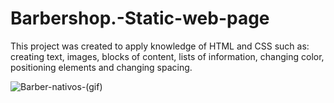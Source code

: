 # Barbershop.-Static-web-page
This project was created to apply knowledge of HTML and CSS such as: creating text, images, blocks of content, lists of information, changing color, positioning elements and changing spacing.


![Barber-nativos-(gif)](https://user-images.githubusercontent.com/38620899/93786343-96027180-fc05-11ea-87a8-3b82c4adeb37.gif)

